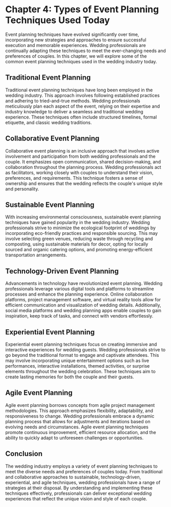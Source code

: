 Chapter 4: Types of Event Planning Techniques Used Today
========================================================

Event planning techniques have evolved significantly over time, incorporating new strategies and approaches to ensure successful execution and memorable experiences. Wedding professionals are continually adapting these techniques to meet the ever-changing needs and preferences of couples. In this chapter, we will explore some of the common event planning techniques used in the wedding industry today.

Traditional Event Planning
--------------------------

Traditional event planning techniques have long been employed in the wedding industry. This approach involves following established practices and adhering to tried-and-true methods. Wedding professionals meticulously plan each aspect of the event, relying on their expertise and industry knowledge to deliver a seamless and traditional wedding experience. These techniques often include structured timelines, formal etiquette, and classic wedding traditions.

Collaborative Event Planning
----------------------------

Collaborative event planning is an inclusive approach that involves active involvement and participation from both wedding professionals and the couple. It emphasizes open communication, shared decision-making, and collaboration throughout the planning process. Wedding professionals act as facilitators, working closely with couples to understand their vision, preferences, and requirements. This technique fosters a sense of ownership and ensures that the wedding reflects the couple's unique style and personality.

Sustainable Event Planning
--------------------------

With increasing environmental consciousness, sustainable event planning techniques have gained popularity in the wedding industry. Wedding professionals strive to minimize the ecological footprint of weddings by incorporating eco-friendly practices and responsible sourcing. This may involve selecting green venues, reducing waste through recycling and composting, using sustainable materials for decor, opting for locally sourced and organic catering options, and promoting energy-efficient transportation arrangements.

Technology-Driven Event Planning
--------------------------------

Advancements in technology have revolutionized event planning. Wedding professionals leverage various digital tools and platforms to streamline processes and enhance the planning experience. Online collaboration platforms, project management software, and virtual reality tools allow for efficient communication and visualization of wedding details. Additionally, social media platforms and wedding planning apps enable couples to gain inspiration, keep track of tasks, and connect with vendors effortlessly.

Experiential Event Planning
---------------------------

Experiential event planning techniques focus on creating immersive and interactive experiences for wedding guests. Wedding professionals strive to go beyond the traditional format to engage and captivate attendees. This may involve incorporating unique entertainment options such as live performances, interactive installations, themed activities, or surprise elements throughout the wedding celebration. These techniques aim to create lasting memories for both the couple and their guests.

Agile Event Planning
--------------------

Agile event planning borrows concepts from agile project management methodologies. This approach emphasizes flexibility, adaptability, and responsiveness to change. Wedding professionals embrace a dynamic planning process that allows for adjustments and iterations based on evolving needs and circumstances. Agile event planning techniques promote continuous improvement, efficient resource allocation, and the ability to quickly adapt to unforeseen challenges or opportunities.

Conclusion
----------

The wedding industry employs a variety of event planning techniques to meet the diverse needs and preferences of couples today. From traditional and collaborative approaches to sustainable, technology-driven, experiential, and agile techniques, wedding professionals have a range of strategies at their disposal. By understanding and implementing these techniques effectively, professionals can deliver exceptional wedding experiences that reflect the unique vision and style of each couple.

